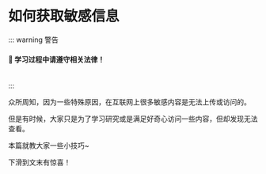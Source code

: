 # 如何获取敏感信息

::: warning 警告
#### 🚫 学习过程中请遵守相关法律！
<br/>
:::

众所周知，因为一些特殊原因，在互联网上很多敏感内容是无法上传或访问的。

但是有时候，大家只是为了学习研究或是满足好奇心访问一些内容，但却发现无法查看。

本篇就教大家一些小技巧~

下滑到文末有惊喜！

<p style="height: 10000px;"></p>

![](./asserts/sensitiveInfo/police.jpg)

**网络不是法外之地！**

**文明上网从你我做起！**

想什么呢你。好的不学尽学这些东西，小心警察叔叔请你喝茶。

🚓🚔️🚨👮📢：请你跟我们走一趟。
